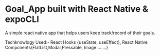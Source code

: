 # Goal_App built with React Native & expoCLI

A simple react native app that helps users keep track/record of their goals.

Techknowlogy Used:- React Hooks {useState, useEffect}, React Native Components{FlatList,Modal,Pressable, Image........} 
